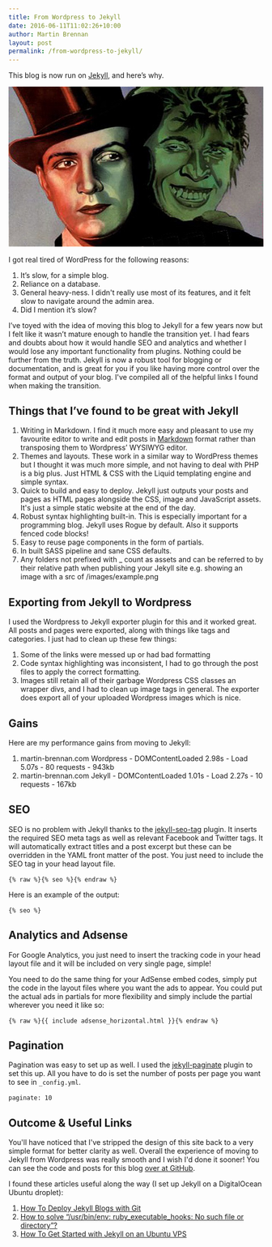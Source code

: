 ```yaml
---
title: From Wordpress to Jekyll
date: 2016-06-11T11:02:26+10:00
author: Martin Brennan
layout: post
permalink: /from-wordpress-to-jekyll/
---
```


This blog is now run on [Jekyll](https://jekyllrb.com/), and here’s why.

![Jekyll](/images/jekyll-and-hyde.jpg)

I got real tired of WordPress for the following reasons:

1. It’s slow, for a simple blog.
2. Reliance on a database.
3. General heavy-ness. I didn't really use most of its features, and it felt slow to navigate around the admin area.
4. Did I mention it’s slow?

I’ve toyed with the idea of moving this blog to Jekyll for a few years now but I felt like it wasn’t mature enough to handle the transition yet. I had fears and doubts about how it would handle SEO and analytics and whether I would lose any important functionality from plugins. Nothing could be further from the truth. Jekyll is now a robust tool for blogging or documentation, and is great for you if you like having more control over the format and output of your blog. I've compiled all of the helpful links I found when making the transition. <!--more-->

## Things that I’ve found to be great with Jekyll

1. Writing in Markdown. I find it much more easy and pleasant to use my favourite editor to write and edit posts in [Markdown](https://daringfireball.net/projects/markdown/) format rather than transposing them to Wordpress’ WYSIWYG editor.
2. Themes and layouts. These work in a similar way to WordPress themes but I thought it was much more simple, and not having to deal with PHP is a big plus. Just HTML & CSS with the Liquid templating engine and simple syntax.
3. Quick to build and easy to deploy. Jekyll just outputs your posts and pages as HTML pages alongside the CSS, image and JavaScript assets. It's just a simple static website at the end of the day.
4. Robust syntax highlighting built-in. This is especially important for a programming blog. Jekyll uses Rogue by default. Also it supports fenced code blocks!
5. Easy to reuse page components in the form of partials.
6. In built SASS pipeline and sane CSS defaults.
7. Any folders not prefixed with _ count as assets and can be referred to by their relative path when publishing your Jekyll site e.g. showing an image with a src of /images/example.png

## Exporting from Jekyll to Wordpress

I used the Wordpress to Jekyll exporter plugin for this and it worked great. All posts and pages were exported, along with things like tags and categories. I just had to clean up these few things:

1. Some of the links were messed up or had bad formatting
2. Code syntax highlighting was inconsistent, I had to go through the post files to apply the correct formatting.
3. Images still retain all of their garbage Wordpress CSS classes an wrapper divs, and I had to clean up image tags in general. The exporter does export all of your uploaded Wordpress images which is nice.

## Gains

Here are my performance gains from moving to Jekyll:

1. martin-brennan.com Wordpress - DOMContentLoaded 2.98s - Load 5.07s - 80 requests - 943kb
2. martin-brennan.com Jekyll    - DOMContentLoaded 1.01s - Load 2.27s - 10 requests - 167kb

## SEO

SEO is no problem with Jekyll thanks to the [jekyll-seo-tag](https://github.com/jekyll/jekyll-seo-tag) plugin. It inserts the required SEO meta tags as well as relevant Facebook and Twitter tags. It will automatically extract titles and a post excerpt but these can be overridden in the YAML front matter of the post. You just need to include the SEO tag in your head layout file.

```erb
{% raw %}{% seo %}{% endraw %}
```

Here is an example of the output:

```
{% seo %}
```

## Analytics and Adsense

For Google Analytics, you just need to insert the tracking code in your head layout file and it will be included on very single page, simple!

You need to do the same thing for your AdSense embed codes, simply put the code in the layout files where you want the ads to appear. You could put the actual ads in partials for more flexibility and simply include the partial wherever you need it like so:

```erb
{% raw %}{{ include adsense_horizontal.html }}{% endraw %}
```

## Pagination

Pagination was easy to set up as well. I used the [jekyll-paginate](https://github.com/jekyll/jekyll-paginate) plugin to set this up. All you have to do is set the number of posts per page you want to see in `_config.yml`.

```
paginate: 10
```

## Outcome & Useful Links

You'll have noticed that I've stripped the design of this site back to a very simple format for better clarity as well. Overall the experience of moving to Jekyll from Wordpress was really smooth and I wish I'd done it sooner! You can see the code and posts for this blog [over at GitHub](https://github.com/martin-brennan/martin-brennan.com).

I found these articles useful along the way (I set up Jekyll on a DigitalOcean Ubuntu droplet):

1. [How To Deploy Jekyll Blogs with Git](https://www.digitalocean.com/community/tutorials/how-to-deploy-jekyll-blogs-with-git)
2. [How to solve “/usr/bin/env: ruby_executable_hooks: No such file or directory”?](http://stackoverflow.com/questions/26247926/how-to-solve-usr-bin-env-ruby-executable-hooks-no-such-file-or-directory)
3. [How To Get Started with Jekyll on an Ubuntu VPS](https://www.digitalocean.com/community/tutorials/how-to-get-started-with-jekyll-on-an-ubuntu-vps)

